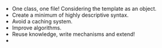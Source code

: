 - One class, one file! Considering the template as an object.
- Create a minimum of highly descriptive syntax.
- Avoid a caching system.
- Improve algorithms.
- Reuse knowledge, write mechanisms and extend!
- 